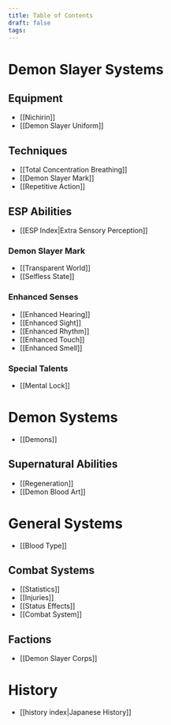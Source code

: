 ```yaml
---
title: Table of Contents
draft: false
tags:
---
```


# Demon Slayer Systems

## Equipment

- [[Nichirin]]
- [[Demon Slayer Uniform]]

## Techniques

- [[Total Concentration Breathing]]
- [[Demon Slayer Mark]]
- [[Repetitive Action]]

## ESP Abilities

- [[ESP Index|Extra Sensory Perception]]
### Demon Slayer Mark

- [[Transparent World]]
- [[Selfless State]]

### Enhanced Senses

- [[Enhanced Hearing]]
- [[Enhanced Sight]]
- [[Enhanced Rhythm]]
- [[Enhanced Touch]]
- [[Enhanced Smell]]
### Special Talents

- [[Mental Lock]]

# Demon Systems

- [[Demons]]
## Supernatural Abilities 

- [[Regeneration]]
- [[Demon Blood Art]]
# General Systems

- [[Blood Type]]
## Combat Systems

- [[Statistics]]
- [[Injuries]]
- [[Status Effects]]
- [[Combat System]]
## Factions

- [[Demon Slayer Corps]]
# History 

- [[history index|Japanese History]]